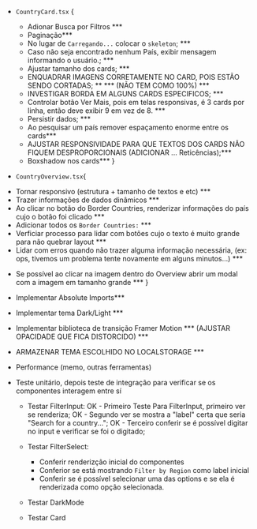 * `CountryCard.tsx` {
  - Adionar Busca por Filtros ***
  - Paginação***
  - No lugar de `Carregando...` colocar o `skeleton`; ***
  - Caso não seja encontrado nenhum País, exibir mensagem informando o usuário.; ***
  - Ajustar tamanho dos cards; ***
  - ENQUADRAR IMAGENS CORRETAMENTE NO CARD, POIS ESTÃO SENDO CORTADAS; **  *** (NÃO TEM COMO 100%) ***
  - INVESTIGAR BORDA EM ALGUNS CARDS ESPECIFICOS; ***
  - Controlar botão Ver Mais, pois em telas responsivas, é 3 cards por linha, então deve exibir 9 em vez de 8. ***
  - Persistir dados; ***
  - Ao pesquisar um país remover espaçamento enorme entre os cards***
  - AJUSTAR RESPONSIVIDADE PARA QUE TEXTOS DOS CARDS NÃO FIQUEM DESPROPORCIONAIS (ADICIONAR ... Reticências);***
  * Boxshadow nos cards***
}

* `CountryOverview.tsx`{
 - Tornar responsivo (estrutura +  tamanho de textos e etc) ***
 - Trazer informações de dados dinâmicos ***
 - Ao clicar no botão do Border Countries, renderizar informações do país cujo o botão foi clicado ***
 - Adicionar todos os `Border Countries:` ***
 - Verficiar processo para lidar com botões cujo o texto é muito grande para não quebrar layout ***
 - Lidar com erros quando não trazer alguma informação necessária, (ex: ops, tivemos um problema tente novamente em alguns minutos...) ***
 * Se possível ao clicar na imagem dentro do Overview abrir um modal com a imagem em tamanho grande ***
}

* Implementar Absolute Imports***
* Implementar tema Dark/Light ***
* Implementar biblioteca de transição Framer Motion *** (AJUSTAR OPACIDADE QUE FICA DISTORCIDO) ***
* ARMAZENAR TEMA ESCOLHIDO NO LOCALSTORAGE ***


* Performance (memo, outras ferramentas)
* Teste unitário, depois teste de integração para verificar se os componentes interagem entre sí

  * Testar FilterInput:
    OK - Primeiro Teste Para FilterInput, primeiro ver se renderiza;
    OK - Segundo ver se mostra a "label" certa que seria "Search for a country...";
    OK - Terceiro conferir se é possível digitar no input e verificar se foi o digitado;


  * Testar FilterSelect:
    - Conferir renderizção inicial do componentes
    - Conferior se está mostrando `Filter by Region` como label inicial
    - Conferir se é possível selecionar uma das options e se ela é renderizada como opção selecionada.

  * Testar DarkMode
  * Testar Card